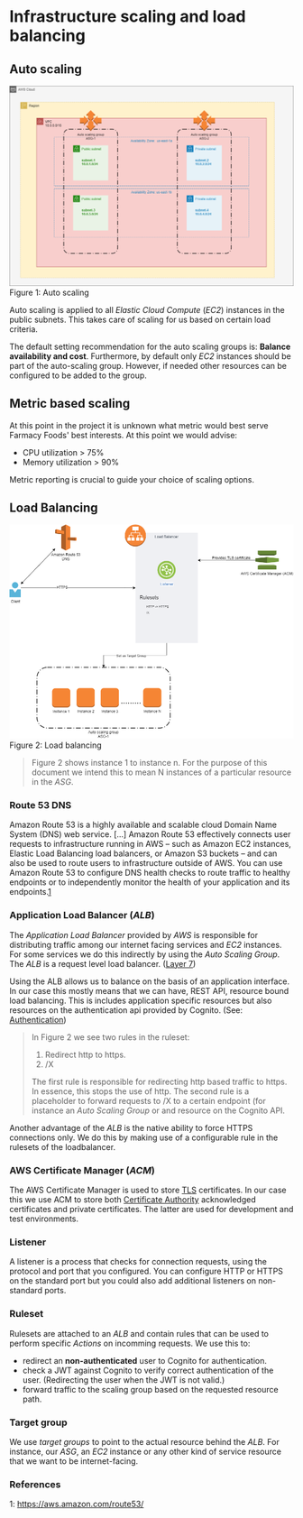 # Infrastructure scaling and load balancing

## Auto scaling
![Auto scaling](/img/infra-auto-scaling.png)
Figure 1: Auto scaling

Auto scaling is applied to all _Elastic Cloud Compute_ (_EC2_) instances in the public subnets. This takes care of scaling for us based on certain load criteria.

The default setting recommendation for the auto scaling groups is:  **Balance availability and cost**. Furthermore, by default only _EC2_ instances should be part of the auto-scaling group. However, if needed other resources can be configured to be added to the group.

## Metric based scaling
At this point in the project it is unknown what metric would best serve Farmacy Foods' best interests. At this point we would advise:
- CPU utilization > 75%
- Memory utilization > 90%

Metric reporting is crucial to guide your choice of scaling options.

## Load Balancing

![Balancing overview](/img/Balancing-Overview.png)
Figure 2: Load balancing

> Figure 2 shows instance 1 to instance n. For the purpose of this document we intend this to mean N instances of a particular resource in the _ASG_.
### Route 53 DNS

Amazon Route 53 is a highly available and scalable cloud Domain Name System (DNS) web service. [...] Amazon Route 53 effectively connects user requests to infrastructure running in AWS – such as Amazon EC2 instances, Elastic Load Balancing load balancers, or Amazon S3 buckets – and can also be used to route users to infrastructure outside of AWS. You can use Amazon Route 53 to configure DNS health checks to route traffic to healthy endpoints or to independently monitor the health of your application and its endpoints.[1](#references)

### Application Load Balancer (_ALB_)

The _Application Load Balancer_ provided by _AWS_ is responsible for distributing traffic among our internet facing services and _EC2_ instances. For some services we do this indirectly by using the _Auto Scaling Group_. The _ALB_ is a request level load balancer. ([Layer 7](https://en.wikipedia.org/wiki/Application_layer))

Using the ALB allows us to balance on the basis of an application interface. In our case this mostly means that we can have, REST API, resource bound load balancing. This is includes application specific resources but also resources on the authentication api provided by Cognito. (See: [Authentication](/Authentication.md))

> In Figure 2 we see two rules in the ruleset:
> 1. Redirect http to https.
> 2. /X
>
> The first rule is responsible for redirecting http based traffic to https. In essence, this stops the use of http.
> The second rule is a placeholder to forward requests to /X to a certain endpoint (for instance an _Auto Scaling Group_ or and resource on the Cognito API.

Another advantage of the _ALB_ is the native ability to force HTTPS connections only. We do this by making use of a configurable rule in the rulesets of the loadbalancer.

### AWS Certificate Manager (_ACM_)

The AWS Certificate Manager is used to store [TLS](https://en.wikipedia.org/wiki/Transport_Layer_Security) certificates. In our case this we use ACM to store both [Certificate Authority](https://en.wikipedia.org/wiki/Certificate_authority) acknowledged certificates and private certificates. The latter are used for development and test environments.

### Listener
A listener is a process that checks for connection requests, using the protocol and port that you configured. You can configure HTTP or HTTPS on the standard port but you could also add additional listeners on non-standard ports.

### Ruleset
Rulesets are attached to an _ALB_ and contain rules that can be used to perform specific _Actions_ on incomming requests. We use this to:
- redirect an **non-authenticated** user to Cognito for authentication.
- check a JWT against Cognito to verify correct authentication of the user. (Redirecting the user when the JWT is not valid.)
- forward traffic to the scaling group based on the requested resource path.

### Target group
We use _target groups_ to point to the actual resource behind the _ALB_. For instance, our _ASG_, an _EC2_ instance or any other kind of service resource that we want to be internet-facing.

### References
1: https://aws.amazon.com/route53/

